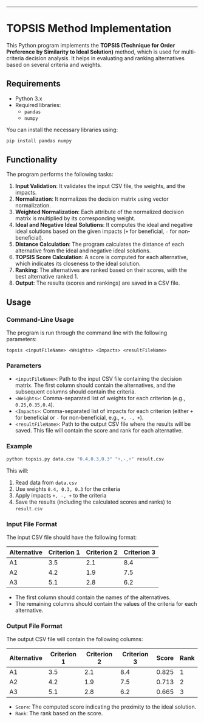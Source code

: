 ---

# TOPSIS Method Implementation

This Python program implements the **TOPSIS (Technique for Order Preference by Similarity to Ideal Solution)** method, which is used for multi-criteria decision analysis. It helps in evaluating and ranking alternatives based on several criteria and weights.

## Requirements

- Python 3.x
- Required libraries:
  - `pandas`
  - `numpy`

You can install the necessary libraries using:

```bash
pip install pandas numpy
```

## Functionality

The program performs the following tasks:
1. **Input Validation**: It validates the input CSV file, the weights, and the impacts.
2. **Normalization**: It normalizes the decision matrix using vector normalization.
3. **Weighted Normalization**: Each attribute of the normalized decision matrix is multiplied by its corresponding weight.
4. **Ideal and Negative Ideal Solutions**: It computes the ideal and negative ideal solutions based on the given impacts (`+` for beneficial, `-` for non-beneficial).
5. **Distance Calculation**: The program calculates the distance of each alternative from the ideal and negative ideal solutions.
6. **TOPSIS Score Calculation**: A score is computed for each alternative, which indicates its closeness to the ideal solution.
7. **Ranking**: The alternatives are ranked based on their scores, with the best alternative ranked 1.
8. **Output**: The results (scores and rankings) are saved in a CSV file.

## Usage

### Command-Line Usage

The program is run through the command line with the following parameters:

```
topsis <inputFileName> <Weights> <Impacts> <resultFileName>
```

### Parameters

- `<inputFileName>`: Path to the input CSV file containing the decision matrix. The first column should contain the alternatives, and the subsequent columns should contain the criteria.
- `<Weights>`: Comma-separated list of weights for each criterion (e.g., `0.25,0.35,0.4`).
- `<Impacts>`: Comma-separated list of impacts for each criterion (either `+` for beneficial or `-` for non-beneficial, e.g., `+, -, +`).
- `<resultFileName>`: Path to the output CSV file where the results will be saved. This file will contain the score and rank for each alternative.

### Example

```bash
python topsis.py data.csv "0.4,0.3,0.3" "+,-,+" result.csv
```

This will:
1. Read data from `data.csv`
2. Use weights `0.4, 0.3, 0.3` for the criteria
3. Apply impacts `+, -, +` to the criteria
4. Save the results (including the calculated scores and ranks) to `result.csv`

### Input File Format

The input CSV file should have the following format:

| Alternative | Criterion 1 | Criterion 2 | Criterion 3 |
|-------------|-------------|-------------|-------------|
| A1          | 3.5         | 2.1         | 8.4         |
| A2          | 4.2         | 1.9         | 7.5         |
| A3          | 5.1         | 2.8         | 6.2         |

- The first column should contain the names of the alternatives.
- The remaining columns should contain the values of the criteria for each alternative.

### Output File Format

The output CSV file will contain the following columns:

| Alternative | Criterion 1 | Criterion 2 | Criterion 3 | Score   | Rank |
|-------------|-------------|-------------|-------------|---------|------|
| A1          | 3.5         | 2.1         | 8.4         | 0.825   | 1    |
| A2          | 4.2         | 1.9         | 7.5         | 0.713   | 2    |
| A3          | 5.1         | 2.8         | 6.2         | 0.665   | 3    |

- `Score`: The computed score indicating the proximity to the ideal solution.
- `Rank`: The rank based on the score.
